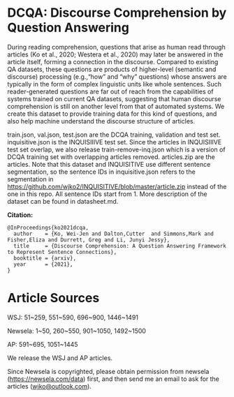 
# DCQA: Discourse Comprehension by Question Answering
During reading comprehension, questions that arise as human read through articles (Ko et al., 2020; Westera et al., 2020) may later be answered in the article itself, forming a connection in the discourse. Compared to existing QA datasets, these questions are products of higher-level (semantic and discourse) processing (e.g.,“how” and “why” questions) whose answers are typically in the form of complex linguistic units like whole sentences. Such reader-generated questions are far out of reach from the capabilities of systems trained on current QA datasets, suggesting that human discourse comprehension is still on another level from that of automated systems. We create this dataset to provide training data for this kind of questions, and also help machine understand the discourse structure of articles.


train.json, val.json, test.json are the DCQA training, validation and test set.
inquisitive.json is the INQUISIIIVE test set. 
Since the articles in INQUISIIIVE test set overlap, we also release train-remove-inq.json which is a version of DCQA training set with overlapping articles removed.
articles.zip are the articles.
Note that this dataset and INQUISITIVE use different sentence segmentation, so the sentence IDs in inquisitive.json refers to the segmentation in  https://github.com/wjko2/INQUISITIVE/blob/master/article.zip instead of the one in this repo.
All sentence IDs start from 1.
More description of the dataset can be found in datasheet.md.

**Citation:**
```
@InProceedings{ko2021dcqa,
  author    = {Ko, Wei-Jen and Dalton,Cutter  and Simmons,Mark and  Fisher,Eliza and Durrett, Greg and Li, Junyi Jessy},
  title     = {Discourse Comprehension: A Question Answering Framework to Represent Sentence Connections},
  booktitle = {arxiv},
  year      = {2021},
}
```




# Article Sources
WSJ: 51\~259, 551\~590, 696\~900, 1446\~1491

Newsela: 1\~50, 260\~550, 901\~1050, 1492\~1500

AP: 591\~695, 1051\~1445


We release the WSJ and AP articles.

Since Newsela is copyrighted, please obtain permission from newsela (<href>https://newsela.com/data</href>) first, and then send me an email to ask for the articles (wjko@outlook.com).


